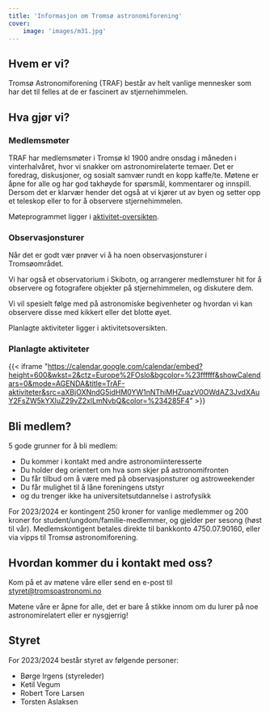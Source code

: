 ```yaml
---
title: 'Informasjon om Tromsø astronomiforening'
cover:
    image: 'images/m31.jpg'
---
```

## Hvem er vi?

Tromsø Astronomiforening (TRAF) består av helt vanlige mennesker som har det til felles at de er fascinert av stjernehimmelen.

## Hva gjør vi?

### Medlemsmøter
TRAF har medlemsmøter i Tromsø kl 1900 andre onsdag i måneden i vinterhalvåret, hvor vi snakker om astronomirelaterte temaer. Det er foredrag, diskusjoner, og sosialt samvær rundt en kopp kaffe/te. Møtene er åpne for alle og har god takhøyde for spørsmål, kommentarer og innspill. Dersom det er klarvær hender det også at vi kjører ut av byen og setter opp et teleskop eller to for å observere stjernehimmelen.

Møteprogrammet ligger i [aktivitet-oversikten](https://www.tromsoastronomi.no/aktiviteter/).

### Observasjonsturer
Når det er godt vær prøver vi å ha noen observasjonsturer i Tromsøområdet.

Vi har også et observatorium i Skibotn, og arrangerer medlemsturer hit for å observere og fotografere objekter på stjernehimmelen, og diskutere dem. 

Vi vil spesielt følge med på astronomiske begivenheter og hvordan vi kan observere disse med kikkert eller det blotte øyet.

Planlagte aktiviteter ligger i aktivitetsoversikten.

### Planlagte aktiviteter
{{< iframe "https://calendar.google.com/calendar/embed?height=600&wkst=2&ctz=Europe%2FOslo&bgcolor=%23ffffff&showCalendars=0&mode=AGENDA&title=TrAF-aktiviteter&src=aXBjOXNndG5idHM0YW1nNThiMHZuazV0OWdAZ3JvdXAuY2FsZW5kYXIuZ29vZ2xlLmNvbQ&color=%234285F4" >}}

## Bli medlem?

5 gode grunner for å bli medlem:

- Du kommer i kontakt med andre astronomiinteresserte
- Du holder deg orientert om hva som skjer på astronomifronten
- Du får tilbud om å være med på observasjonsturer og astroweekender
- Du får mulighet til å låne foreningens utstyr
- og du trenger ikke ha universitetsutdannelse i astrofysikk

For 2023/2024 er kontingent 250 kroner for vanlige medlemmer og 200 kroner for student/ungdom/familie-medlemmer, og gjelder per sesong (høst til vår). Medlemskontigent betales direkte til bankkonto 4750.07.90160, eller via vipps til Tromsø astronomiforening.

## Hvordan kommer du i kontakt med oss?

Kom på et av møtene våre eller send en e-post til <styret@tromsoastronomi.no>

Møtene våre er åpne for alle, det er bare å stikke innom om du lurer på noe astronomirelatert eller er nysgjerrig!

## Styret

For 2023/2024 består styret av følgende personer:

- Børge Irgens (styreleder)
- Ketil Vegum
- Robert Tore Larsen
- Torsten Aslaksen

